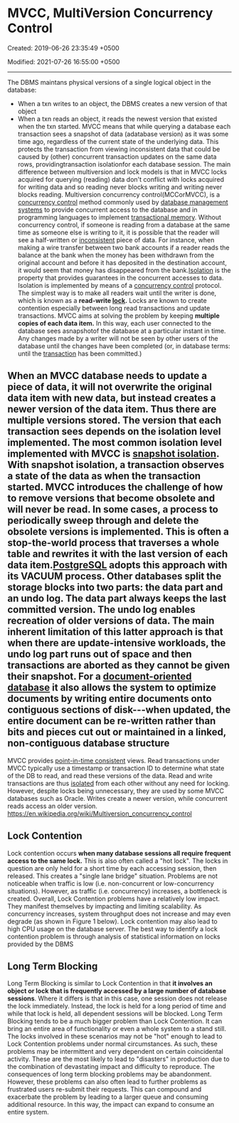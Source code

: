 # MVCC, MultiVersion Concurrency Control

Created: 2019-06-26 23:35:49 +0500

Modified: 2021-07-26 16:55:00 +0500

---

The DBMS maintans physical versions of a single logical object in the database:

- When a txn writes to an object, the DBMS creates a new version of that object
- When a txn reads an object, it reads the newest version that existed when the txn started.
MVCC means that while querying a database each transaction sees a snapshot of data (adatabase version) as it was some time ago, regardless of the current state of the underlying data. This protects the transaction from viewing inconsistent data that could be caused by (other) concurrent transaction updates on the same data rows, providingtransaction isolationfor each database session.
The main difference between multiversion and lock models is that in MVCC locks acquired for querying (reading) data don't conflict with locks acquired for writing data and so reading never blocks writing and writing never blocks reading.
Multiversion concurrency control(MCCorMVCC), is a [concurrency control](https://en.wikipedia.org/wiki/Concurrency_control) method commonly used by [database management systems](https://en.wikipedia.org/wiki/Database_management_system) to provide concurrent access to the database and in programming languages to implement [transactional memory](https://en.wikipedia.org/wiki/Transactional_memory).
Without concurrency control, if someone is reading from a database at the same time as someone else is writing to it, it is possible that the reader will see a half-written or [inconsistent](https://en.wikipedia.org/wiki/Consistency_(database_systems)) piece of data. For instance, when making a wire transfer between two bank accounts if a reader reads the balance at the bank when the money has been withdrawn from the original account and before it has deposited in the destination account, it would seem that money has disappeared from the bank.[Isolation](https://en.wikipedia.org/wiki/ACID#Isolation) is the property that provides guarantees in the concurrent accesses to data. Isolation is implemented by means of a [concurrency control](https://en.wikipedia.org/wiki/Concurrency_control) protocol. The simplest way is to make all readers wait until the writer is done, which is known as a **read-write [lock](https://en.wikipedia.org/wiki/Lock_(database)).** Locks are known to create contention especially between long read transactions and update transactions. MVCC aims at solving the problem by keeping **multiple copies of each data item.** In this way, each user connected to the database sees asnapshotof the database at a particular instant in time. Any changes made by a writer will not be seen by other users of the database until the changes have been completed (or, in database terms: until the [transaction](https://en.wikipedia.org/wiki/Database_transaction) has been committed.)

## When an MVCC database needs to update a piece of data, it will not overwrite the original data item with new data, but instead creates a newer version of the data item. Thus there are multiple versions stored. The version that each transaction sees depends on the isolation level implemented. The most common isolation level implemented with MVCC is [snapshot isolation](https://en.wikipedia.org/wiki/Snapshot_isolation). With snapshot isolation, a transaction observes a state of the data as when the transaction started. MVCC introduces the challenge of how to remove versions that become obsolete and will never be read. In some cases, a process to periodically sweep through and delete the obsolete versions is implemented. This is often a stop-the-world process that traverses a whole table and rewrites it with the last version of each data item.[PostgreSQL](https://en.wikipedia.org/wiki/PostgreSQL) adopts this approach with its VACUUM process. Other databases split the storage blocks into two parts: the data part and an undo log. The data part always keeps the last committed version. The undo log enables recreation of older versions of data. The main inherent limitation of this latter approach is that when there are update-intensive workloads, the undo log part runs out of space and then transactions are aborted as they cannot be given their snapshot. For a [document-oriented database](https://en.wikipedia.org/wiki/Document-oriented_database) it also allows the system to optimize documents by writing entire documents onto contiguous sections of disk---when updated, the entire document can be re-written rather than bits and pieces cut out or maintained in a linked, non-contiguous database structure

MVCC provides [point-in-time consistent](https://en.wikipedia.org/wiki/Data_consistency#Point-in-time_consistency) views. Read transactions under MVCC typically use a timestamp or transaction ID to determine what state of the DB to read, and read these versions of the data. Read and write transactions are thus [isolated](https://en.wikipedia.org/wiki/Isolation_(database_systems)) from each other without any need for locking. However, despite locks being unnecessary, they are used by some MVCC databases such as Oracle. Writes create a newer version, while concurrent reads access an older version.
<https://en.wikipedia.org/wiki/Multiversion_concurrency_control>

## Lock Contention

Lock contention occurs **when many database sessions all require frequent access to the same lock.** This is also often called a "hot lock". The locks in question are only held for a short time by each accessing session, then released. This creates a "single lane bridge" situation. Problems are not noticeable when traffic is low (i.e. non-concurrent or low-concurrency situations). However, as traffic (i.e. concurrency) increases, a bottleneck is created.
Overall, Lock Contention problems have a relatively low impact. They manifest themselves by impacting and limiting scalability. As concurrency increases, system throughput does not increase and may even degrade (as shown in Figure 1 below). Lock contention may also lead to high CPU usage on the database server.
The best way to identify a lock contention problem is through analysis of statistical information on locks provided by the DBMS

## Long Term Blocking

Long Term Blocking is similar to Lock Contention in that **it involves an object or lock that is frequently accessed by a large number of database sessions**. Where it differs is that in this case, one session does not release the lock immediately. Instead, the lock is held for a long period of time and while that lock is held, all dependent sessions will be blocked.
Long Term Blocking tends to be a much bigger problem than Lock Contention. It can bring an entire area of functionality or even a whole system to a stand still. The locks involved in these scenarios may not be "hot" enough to lead to Lock Contention problems under normal circumstances. As such, these problems may be intermittent and very dependent on certain coincidental activity. These are the most likely to lead to "disasters" in production due to the combination of devastating impact and difficulty to reproduce.
The consequences of long term blocking problems may be abandonment. However, these problems can also often lead to further problems as frustrated users re-submit their requests. This can compound and exacerbate the problem by leading to a larger queue and consuming additional resource. In this way, the impact can expand to consume an entire system.
